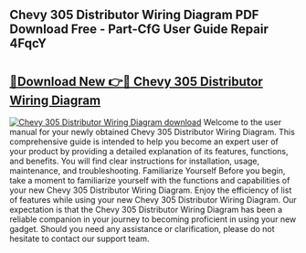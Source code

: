 ## Chevy 305 Distributor Wiring Diagram PDF Download Free - Part-CfG User Guide Repair 4FqcY

# <h2><a href="http://dflqqq.blite.top/?on=Chevy+305+Distributor+Wiring+Diagram">🔗Download New 👉🔴 Chevy 305 Distributor Wiring Diagram</a></h2>

[![Chevy 305 Distributor Wiring Diagram download](https://i.imgur.com/lujVjoI.png)](http://dflqqq.blite.top/?on=Chevy+305+Distributor+Wiring+Diagram)
Welcome to the user manual for your newly obtained Chevy 305 Distributor Wiring Diagram. This comprehensive guide is intended to help you become an expert user of your product by providing a detailed explanation of its features, functions, and benefits. You will find clear instructions for installation, usage, maintenance, and troubleshooting. Familiarize Yourself Before you begin, take a moment to familiarize yourself with the functions and capabilities of your new Chevy 305 Distributor Wiring Diagram. Enjoy the efficiency of list of features while using your new Chevy 305 Distributor Wiring Diagram. Our expectation is that the Chevy 305 Distributor Wiring Diagram has been a reliable companion in your journey to becoming proficient in using your new gadget. Should you need any assistance or clarification, please do not hesitate to contact our support team.
